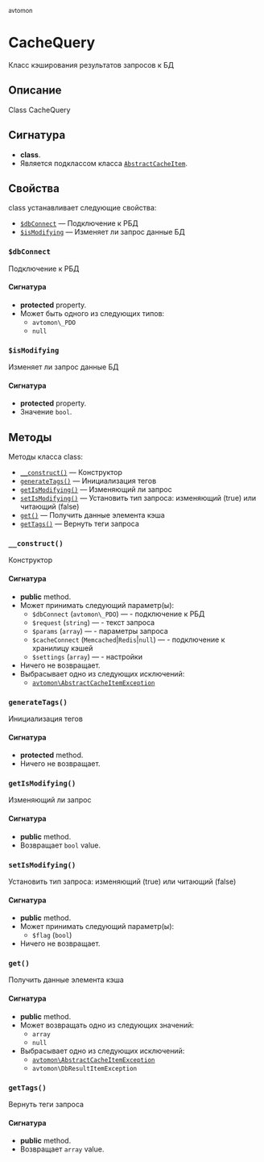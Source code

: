 <small>avtomon</small>

CacheQuery
==========

Класс кэширования результатов запросов к БД

Описание
-----------

Class CacheQuery

Сигнатура
---------

- **class**.
- Является подклассом класса [`AbstractCacheItem`](../avtomon/AbstractCacheItem.md).

Свойства
----------

class устанавливает следующие свойства:

- [`$dbConnect`](#$dbConnect) &mdash; Подключение к РБД
- [`$isModifying`](#$isModifying) &mdash; Изменяет ли запрос данные БД

### `$dbConnect` <a name="dbConnect"></a>

Подключение к РБД

#### Сигнатура

- **protected** property.
- Может быть одного из следующих типов:
    - `avtomon\_PDO`
    - `null`

### `$isModifying` <a name="isModifying"></a>

Изменяет ли запрос данные БД

#### Сигнатура

- **protected** property.
- Значение `bool`.

Методы
-------

Методы класса class:

- [`__construct()`](#__construct) &mdash; Конструктор
- [`generateTags()`](#generateTags) &mdash; Инициализация тегов
- [`getIsModifying()`](#getIsModifying) &mdash; Изменяющий ли запрос
- [`setIsModifying()`](#setIsModifying) &mdash; Установить тип запроса: изменяющий (true) или читающий (false)
- [`get()`](#get) &mdash; Получить данные элемента кэша
- [`getTags()`](#getTags) &mdash; Вернуть теги запроса

### `__construct()` <a name="__construct"></a>

Конструктор

#### Сигнатура

- **public** method.
- Может принимать следующий параметр(ы):
    - `$dbConnect` (`avtomon\_PDO`) &mdash; - подключение к РБД
    - `$request` (`string`) &mdash; - текст запроса
    - `$params` (`array`) &mdash; - параметры запроса
    - `$cacheConnect` (`Memcached`|`Redis`|`null`) &mdash; - подключение к хранилицу кэшей
    - `$settings` (`array`) &mdash; - настройки
- Ничего не возвращает.
- Выбрасывает одно из следующих исключений:
    - [`avtomon\AbstractCacheItemException`](../avtomon/AbstractCacheItemException.md)

### `generateTags()` <a name="generateTags"></a>

Инициализация тегов

#### Сигнатура

- **protected** method.
- Ничего не возвращает.

### `getIsModifying()` <a name="getIsModifying"></a>

Изменяющий ли запрос

#### Сигнатура

- **public** method.
- Возвращает `bool` value.

### `setIsModifying()` <a name="setIsModifying"></a>

Установить тип запроса: изменяющий (true) или читающий (false)

#### Сигнатура

- **public** method.
- Может принимать следующий параметр(ы):
    - `$flag` (`bool`)
- Ничего не возвращает.

### `get()` <a name="get"></a>

Получить данные элемента кэша

#### Сигнатура

- **public** method.
- Может возвращать одно из следующих значений:
    - `array`
    - `null`
- Выбрасывает одно из следующих исключений:
    - [`avtomon\AbstractCacheItemException`](../avtomon/AbstractCacheItemException.md)
    - `avtomon\DbResultItemException`

### `getTags()` <a name="getTags"></a>

Вернуть теги запроса

#### Сигнатура

- **public** method.
- Возвращает `array` value.

